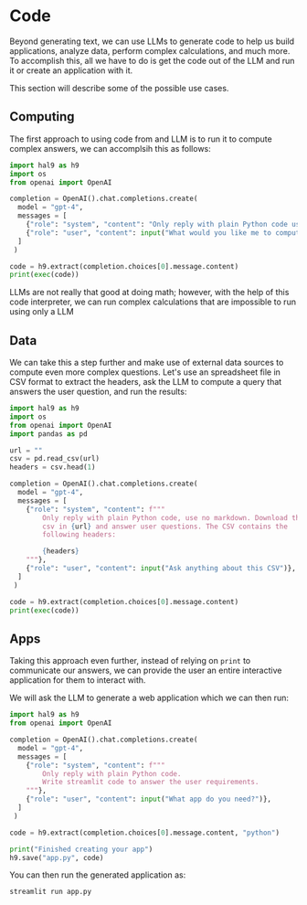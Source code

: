 # Code

Beyond generating text, we can use LLMs to generate code to help us build applications, analyze data, perform complex calculations, and much more. To accomplish this, all we have to do is get the code out of the LLM and run it or create an application with it.

This section will describe some of the possible use cases.

## Computing

The first approach to using code from and LLM is to run it to compute complex answers, we can accomplsih this as follows:

```python
import hal9 as h9
import os
from openai import OpenAI

completion = OpenAI().chat.completions.create(
  model = "gpt-4",
  messages = [
    {"role": "system", "content": "Only reply with plain Python code use no markdown"},
    {"role": "user", "content": input("What would you like me to compute?")},
  ]
 )

code = h9.extract(completion.choices[0].message.content)
print(exec(code))
```

LLMs are not really that good at doing math; however, with the help of this code interpreter, we can run complex calculations that are impossible to run using only a LLM

## Data

We can take this a step further and make use of external data sources to compute even more complex questions. Let's use an spreadsheet file in CSV format to extract the headers, ask the LLM to compute a query that answers the user question, and run the results:

```python
import hal9 as h9
import os
from openai import OpenAI
import pandas as pd

url = ""
csv = pd.read_csv(url)
headers = csv.head(1)

completion = OpenAI().chat.completions.create(
  model = "gpt-4",
  messages = [
    {"role": "system", "content": f"""
        Only reply with plain Python code, use no markdown. Download the
        csv in {url} and answer user questions. The CSV contains the 
        following headers:

        {headers}
    """},
    {"role": "user", "content": input("Ask anything about this CSV")},
  ]
 )

code = h9.extract(completion.choices[0].message.content)
print(exec(code))
```

## Apps

Taking this approach even further, instead of relying on `print` to communicate our answers, we can provide the user an entire interactive application for them to interact with.

We will ask the LLM to generate a web application which we can then run:

```python
import hal9 as h9
from openai import OpenAI

completion = OpenAI().chat.completions.create(
  model = "gpt-4",
  messages = [
    {"role": "system", "content": f"""
        Only reply with plain Python code.
        Write streamlit code to answer the user requirements.
    """},
    {"role": "user", "content": input("What app do you need?")},
  ]
 )

code = h9.extract(completion.choices[0].message.content, "python")

print("Finished creating your app")
h9.save("app.py", code)
```

You can then run the generated application as:

```bash
streamlit run app.py
```
